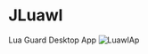 # JLuawl
Lua Guard Desktop App
![LuawlAp](https://github.com/JumbleBumble/JLuawl/assets/113152254/8afb9d70-24ec-471c-b116-cb065dbbb587)

